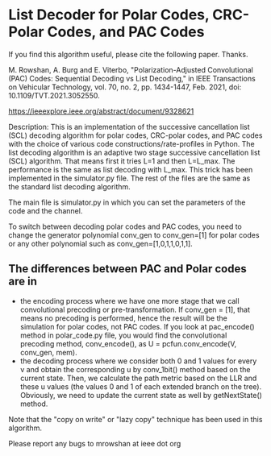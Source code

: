 # List Decoder for Polar Codes, CRC-Polar Codes, and PAC Codes
If you find this algorithm useful, please cite the following paper. Thanks.

M. Rowshan, A. Burg and E. Viterbo, "Polarization-Adjusted Convolutional (PAC) Codes: Sequential Decoding vs List Decoding," in IEEE Transactions on Vehicular Technology, vol. 70, no. 2, pp. 1434-1447, Feb. 2021, doi: 10.1109/TVT.2021.3052550.

https://ieeexplore.ieee.org/abstract/document/9328621

Description: 
This is an implementation of the successive cancellation list (SCL) decoding algorithm for polar codes, CRC-polar codes, and PAC codes with the choice of various code constructions/rate-profiles in Python. 
The list decoding algorithm is an adaptive two stage successive cancellation list (SCL) algorithm. That means first it tries L=1 and then L=L_max. The performance is the same as list decoding with L_max. This trick has been implemented in the simulator.py file. The rest of the files are the same as the standard list decoding algorithm.

The main file is simulator.py in which you can set the parameters of the code and the channel.

To switch between decoding polar codes and PAC codes, you need to change the generator polynomial conv_gen to conv_gen=[1] for polar codes or any other polynomial such as conv_gen=[1,0,1,1,0,1,1].

## The differences between PAC and Polar codes are in 
- the encoding process where we have one more stage that we call convolutional precoding or pre-transformation. If conv_gen = [1], that means no precoding is performed, hence the result will be the simulation for polar codes, not PAC codes. If you look at  pac_encode() method in polar_code.py file, you would find the convolutional precoding method, conv_encode(), as U = pcfun.conv_encode(V, conv_gen, mem).
- the decoding process where we consider both 0 and 1 values for every v and obtain the corresponding u by conv_1bit() method based on the current state. Then, we calculate the path metric based on the LLR and these u values (the values 0 and 1 of each extended branch on the tree). Obviously, we need to update the current state as well by getNextState() method.

Note that the "copy on write" or "lazy copy" technique has been used in this algorithm.

Please report any bugs to mrowshan at ieee dot org
